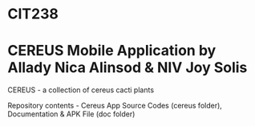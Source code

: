 # CIT238 
# CEREUS Mobile Application by Allady Nica Alinsod & NIV Joy Solis

CEREUS - a collection of cereus cacti plants

Repository contents - Cereus App Source Codes (cereus folder), Documentation & APK File (doc folder)
